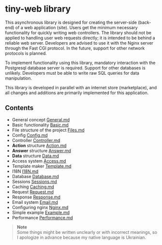 # tiny-web library
This asynchronous library is designed for creating the server-side (back-end) of a web application (site). Users get the minimum necessary functionality for quickly writing web controllers. The library should not be applied to handling user web requests directly; it is intended to be behind a reliable web server. Developers are advised to use it with the Nginx server through the Fast CGI protocol. In the future, support for other network protocols is planned.

To implement functionality using this library, mandatory interaction with the Postgresql database server is required. Support for other databases is unlikely. Developers must be able to write raw SQL queries for data manipulation.

This library is developed in parallel with an internet store (marketplace), and all changes and additions are primarily implemented for this application.

## Contents
* General concept [General.md](https://github.com/tryteex/tiny-web/blob/main/doc/General.md)
* Basic functionality [Basic.md](https://github.com/tryteex/tiny-web/blob/main/doc/Basic.md)
* File structure of the project [Files.md](https://github.com/tryteex/tiny-web/blob/main/doc/Files.md)
* Config [Config.md](https://github.com/tryteex/tiny-web/blob/main/doc/Config.md)
* Controller [Controller.md](https://github.com/tryteex/tiny-web/blob/main/doc/Controller.md)
* __Action__ structure [Action.md](https://github.com/tryteex/tiny-web/blob/main/doc/Action.md)
* __Answer__ structure [Answer.md](https://github.com/tryteex/tiny-web/blob/main/doc/Answer.md)
* __Data__ structure [Data.md](https://github.com/tryteex/tiny-web/blob/main/doc/Data.md)
* Access system [Access.md](https://github.com/tryteex/tiny-web/blob/main/doc/Access.md)
* Template maker [Template.md](https://github.com/tryteex/tiny-web/blob/main/doc/Template.md)
* I18N [I18N.md](https://github.com/tryteex/tiny-web/blob/main/doc/I18N.md)
* Database [Database.md](https://github.com/tryteex/tiny-web/blob/main/doc/Database.md)
* Sessions [Sessions.md](https://github.com/tryteex/tiny-web/blob/main/doc/Sessions.md)
* Caching [Caching.md](https://github.com/tryteex/tiny-web/blob/main/doc/Caching.md)
* Request [Request.md](https://github.com/tryteex/tiny-web/blob/main/doc/Request.md)
* Response [Response.md](https://github.com/tryteex/tiny-web/blob/main/doc/Response.md)
* Email system [Email.md](https://github.com/tryteex/tiny-web/blob/main/doc/Email.md)
* Configuring nginx [Nginx.md](https://github.com/tryteex/tiny-web/blob/main/doc/Nginx.md)
* Simple example [Example.md](https://github.com/tryteex/tiny-web/blob/main/doc/Example.md)
* Performance [Performance.md](https://github.com/tryteex/tiny-web/blob/main/doc/Controller.md)

> **Note**  
> Some things might be written unclearly or with incorrect meanings, so I apologize in advance because my native language is Ukrainian.